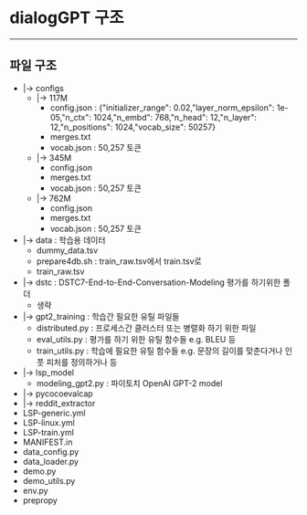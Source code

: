# dialogGPT 구조

***

## 파일 구조

* |-> configs
  * |-> 117M
    * config.json : {"initializer_range": 0.02,"layer_norm_epsilon": 1e-05,"n_ctx": 1024,"n_embd": 768,"n_head": 12,"n_layer": 12,"n_positions": 1024,"vocab_size": 50257}
    * merges.txt
    * vocab.json : 50,257 토큰
  * |-> 345M
    * config.json 
    * merges.txt
    * vocab.json : 50,257 토큰
  * |-> 762M
    * config.json 
    * merges.txt
    * vocab.json : 50,257 토큰
* |-> data : 학습용 데이터
  * dummy_data.tsv
  * prepare4db.sh : train_raw.tsv에서 train.tsv로
  * train_raw.tsv
* |-> dstc : DSTC7-End-to-End-Conversation-Modeling 평가를 하기위한 폴더
  * 생략
* |-> gpt2_training : 학습간 필요한 유틸 파일들
  * distributed.py : 프로세스간 클러스터 또는 병렬화 하기 위한 파일 
  * eval_utils.py : 평가를 하기 위한 유틸 함수들 e.g. BLEU 등
  * train_utils.py : 학습에 필요한 유틸 함수들 e.g. 문장의 길이를 맞춘다거나 인풋 피처를 정의하거나 등
* |-> lsp_model
  * modeling_gpt2.py : 파이토치 OpenAI GPT-2 model
* |-> pycocoevalcap
* |-> reddit_extractor
* LSP-generic.yml
* LSP-linux.yml
* LSP-train.yml
* MANIFEST.in
* data_config.py
* data_loader.py
* demo.py
* demo_utils.py
* env.py
* prepropy
